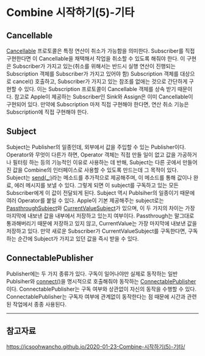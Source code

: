 # Combine 시작하기(5)-기타

## Cancellable

[Cancellable](https://developer.apple.com/documentation/combine/cancellable) 프로토콜은 특정 연산이 취소가 가능함을 의미한다. Subscriber를 직접 구현한다면 이 Cancellable을 채택해서 작업을 취소할 수 있도록 해줘야 한다. 이 구현은 Subscriber가 가지고 있는(취소를 위해서는 반드시 실행 연산이 진행되는 Subscription 객체를 Subscriber가 가지고 있어야 함) Subscription 객체를 대상으로 cancel() 호출하고, Subscriber가 가지고 있는 참조를 없애는 것으로 간단하게 구현할 수 있다. 이는 Subscription 프로토콜이 Cancellable 객체를 상속 받기 때문이다. 참고로 Apple이 제공하는 Subscriber인 Sink와 Assign은 이미 Cancellable이 구현되어 있다. 만약에 Subscription 마저 직접 구현해야 한다면, 연산 취소 기능은 Subscription에 직접 구현해야 한다.


## Subject

Subject는 Publisher의 일종인데, 외부에서 값을 주입할 수 있는 Publisher이다. Operator와 무엇이 다른가 하면, Operator 객체는 직접 만들 일이 없고 값을 가공하거나 필터링 하는 등의 기능적인 이유로 사용하는 데 반해, Subject는 다른 곳에서 만들어진 값을 Combine의 인터페이스로 사용할 수 있도록 만드는데 그 목적이 있다. Subject는 [send(_:)](https://developer.apple.com/documentation/combine/subject/send(_:))라는 메소드를 추가적으로 제공해주며, 이 메소드를 통해 값이나 완료, 에러 메시지를 보낼 수 있다. 그렇게 되면 이 subject를 구독하고 있는 모든 Subscriber에게 이 값이 전달되게 된다. Subject 역시 Publsiher의 일종이기 때문에 여러 Operator를 붙일 수 있다. Apple이 기본 제공해주는 subject로는 [PassthroughSubject](https://developer.apple.com/documentation/combine/passthroughsubject)와 [CurrentValueSubject](https://developer.apple.com/documentation/combine/currentvaluesubject)가 있으며, 이 두 가지의 차이는 가장 마지막에 내보낸 값을 내부에서 저장하고 있는지 여부이다. Passthrough는 말그대로 통과해버리기 때문에 저장하고 있지 않고, CurrentValue는 가장 마지막에 내보낸 값을 저장하고 있다. 만약 새로운 Subscriber가 CurrentValueSubject를 구독한다면, 구독하는 순간에 Subject가 가지고 있던 값을 즉시 받을 수 있다.


## ConnectablePublisher

Publisher에는 두 가지 종류가 있다. 구독이 일어나야만 실제로 동작하는 일반 Publsiher와 [connect()](https://developer.apple.com/documentation/combine/connectablepublisher/connect())을 명시적으로 호출해줘야 동작하는 [ConnectablePublisher](https://developer.apple.com/documentation/combine/connectablepublisher)이다. ConnectablePublisher는 구독 여부와 상관없이 자신의 동작을 수행할 수 있다. ConnectablePublisher는 구독자 여부에 관계없이 동작한다는 점 때문에 시간과 관련된 작업에서 종종 사용된다.


---

## 참고자료

https://jcsoohwancho.github.io/2020-01-23-Combine-시작하기(5)-기타/
